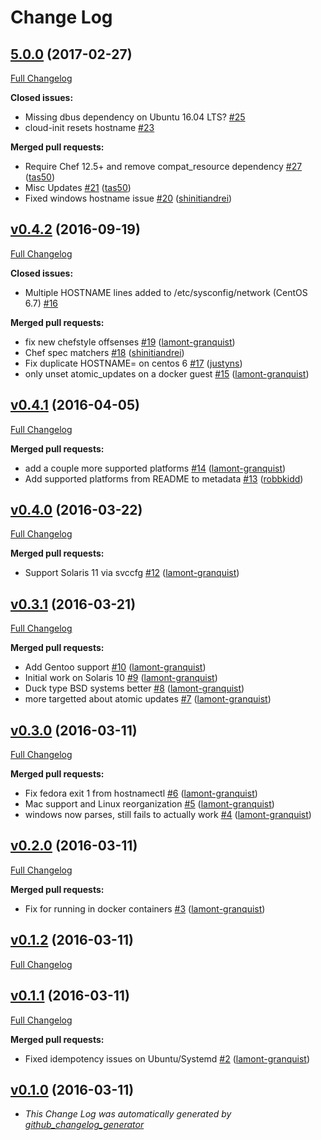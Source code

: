 # Change Log

## [5.0.0](https://github.com/chef-cookbooks/chef_hostname/tree/5.0.0) (2017-02-27)

[Full Changelog](https://github.com/chef-cookbooks/chef_hostname/compare/v0.4.2...5.0.0)

**Closed issues:**

- Missing dbus dependency on Ubuntu 16.04 LTS? [#25](https://github.com/chef-cookbooks/chef_hostname/issues/25)
- cloud-init resets hostname [#23](https://github.com/chef-cookbooks/chef_hostname/issues/23)

**Merged pull requests:**

- Require Chef 12.5+ and remove compat_resource dependency [#27](https://github.com/chef-cookbooks/chef_hostname/pull/27) ([tas50](https://github.com/tas50))
- Misc Updates [#21](https://github.com/chef-cookbooks/chef_hostname/pull/21) ([tas50](https://github.com/tas50))
- Fixed windows hostname issue [#20](https://github.com/chef-cookbooks/chef_hostname/pull/20) ([shinitiandrei](https://github.com/shinitiandrei))

## [v0.4.2](https://github.com/chef-cookbooks/chef_hostname/tree/v0.4.2) (2016-09-19)

[Full Changelog](https://github.com/chef-cookbooks/chef_hostname/compare/v0.4.1...v0.4.2)

**Closed issues:**

- Multiple HOSTNAME lines added to /etc/sysconfig/network (CentOS 6.7) [#16](https://github.com/chef-cookbooks/chef_hostname/issues/16)

**Merged pull requests:**

- fix new chefstyle offsenses [#19](https://github.com/chef-cookbooks/chef_hostname/pull/19) ([lamont-granquist](https://github.com/lamont-granquist))
- Chef spec matchers [#18](https://github.com/chef-cookbooks/chef_hostname/pull/18) ([shinitiandrei](https://github.com/shinitiandrei))
- Fix duplicate HOSTNAME= on centos 6 [#17](https://github.com/chef-cookbooks/chef_hostname/pull/17) ([justyns](https://github.com/justyns))
- only unset atomic_updates on a docker guest [#15](https://github.com/chef-cookbooks/chef_hostname/pull/15) ([lamont-granquist](https://github.com/lamont-granquist))

## [v0.4.1](https://github.com/chef-cookbooks/chef_hostname/tree/v0.4.1) (2016-04-05)

[Full Changelog](https://github.com/chef-cookbooks/chef_hostname/compare/v0.4.0...v0.4.1)

**Merged pull requests:**

- add a couple more supported platforms [#14](https://github.com/chef-cookbooks/chef_hostname/pull/14) ([lamont-granquist](https://github.com/lamont-granquist))
- Add supported platforms from README to metadata [#13](https://github.com/chef-cookbooks/chef_hostname/pull/13) ([robbkidd](https://github.com/robbkidd))

## [v0.4.0](https://github.com/chef-cookbooks/chef_hostname/tree/v0.4.0) (2016-03-22)

[Full Changelog](https://github.com/chef-cookbooks/chef_hostname/compare/v0.3.1...v0.4.0)

**Merged pull requests:**

- Support Solaris 11 via svccfg [#12](https://github.com/chef-cookbooks/chef_hostname/pull/12) ([lamont-granquist](https://github.com/lamont-granquist))

## [v0.3.1](https://github.com/chef-cookbooks/chef_hostname/tree/v0.3.1) (2016-03-21)

[Full Changelog](https://github.com/chef-cookbooks/chef_hostname/compare/v0.3.0...v0.3.1)

**Merged pull requests:**

- Add Gentoo support [#10](https://github.com/chef-cookbooks/chef_hostname/pull/10) ([lamont-granquist](https://github.com/lamont-granquist))
- Initial work on Solaris 10 [#9](https://github.com/chef-cookbooks/chef_hostname/pull/9) ([lamont-granquist](https://github.com/lamont-granquist))
- Duck type BSD systems better [#8](https://github.com/chef-cookbooks/chef_hostname/pull/8) ([lamont-granquist](https://github.com/lamont-granquist))
- more targetted about atomic updates [#7](https://github.com/chef-cookbooks/chef_hostname/pull/7) ([lamont-granquist](https://github.com/lamont-granquist))

## [v0.3.0](https://github.com/chef-cookbooks/chef_hostname/tree/v0.3.0) (2016-03-11)

[Full Changelog](https://github.com/chef-cookbooks/chef_hostname/compare/v0.2.0...v0.3.0)

**Merged pull requests:**

- Fix fedora exit 1 from hostnamectl [#6](https://github.com/chef-cookbooks/chef_hostname/pull/6) ([lamont-granquist](https://github.com/lamont-granquist))
- Mac support and Linux reorganization [#5](https://github.com/chef-cookbooks/chef_hostname/pull/5) ([lamont-granquist](https://github.com/lamont-granquist))
- windows now parses, still fails to actually work [#4](https://github.com/chef-cookbooks/chef_hostname/pull/4) ([lamont-granquist](https://github.com/lamont-granquist))

## [v0.2.0](https://github.com/chef-cookbooks/chef_hostname/tree/v0.2.0) (2016-03-11)

[Full Changelog](https://github.com/chef-cookbooks/chef_hostname/compare/v0.1.2...v0.2.0)

**Merged pull requests:**

- Fix for running in docker containers [#3](https://github.com/chef-cookbooks/chef_hostname/pull/3) ([lamont-granquist](https://github.com/lamont-granquist))

## [v0.1.2](https://github.com/chef-cookbooks/chef_hostname/tree/v0.1.2) (2016-03-11)

[Full Changelog](https://github.com/chef-cookbooks/chef_hostname/compare/v0.1.1...v0.1.2)

## [v0.1.1](https://github.com/chef-cookbooks/chef_hostname/tree/v0.1.1) (2016-03-11)

[Full Changelog](https://github.com/chef-cookbooks/chef_hostname/compare/v0.1.0...v0.1.1)

**Merged pull requests:**

- Fixed idempotency issues on Ubuntu/Systemd [#2](https://github.com/chef-cookbooks/chef_hostname/pull/2) ([lamont-granquist](https://github.com/lamont-granquist))

## [v0.1.0](https://github.com/chef-cookbooks/chef_hostname/tree/v0.1.0) (2016-03-11)

- _This Change Log was automatically generated by [github_changelog_generator](https://github.com/skywinder/Github-Changelog-Generator)_
